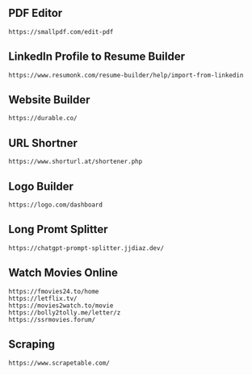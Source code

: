 ## PDF Editor
```
https://smallpdf.com/edit-pdf
```
## LinkedIn Profile to Resume Builder
```
https://www.resumonk.com/resume-builder/help/import-from-linkedin
```
## Website Builder
```
https://durable.co/
```
## URL Shortner
```
https://www.shorturl.at/shortener.php
```
## Logo Builder
```
https://logo.com/dashboard
```
## Long Promt Splitter
```
https://chatgpt-prompt-splitter.jjdiaz.dev/
```
## Watch Movies Online
```
https://fmovies24.to/home
https://letflix.tv/
https://movies2watch.to/movie
https://bolly2tolly.me/letter/z
https://ssrmovies.forum/
```
## Scraping
```
https://www.scrapetable.com/
```
